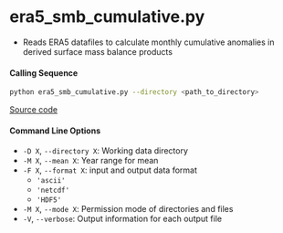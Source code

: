 era5_smb_cumulative.py
======================

- Reads ERA5 datafiles to calculate monthly cumulative anomalies in derived surface mass balance products

#### Calling Sequence
```bash
python era5_smb_cumulative.py --directory <path_to_directory>
```
[Source code](https://github.com/tsutterley/model-harmonics/blob/main/SMB/era5_smb_cumulative.py)

#### Command Line Options
- `-D X`, `--directory X`: Working data directory
- `-M X`, `--mean X`: Year range for mean
- `-F X`, `--format X`: input and output data format
    * `'ascii'`
    * `'netcdf'`
    * `'HDF5'`
- `-M X`, `--mode X`: Permission mode of directories and files
- `-V`, `--verbose`: Output information for each output file
